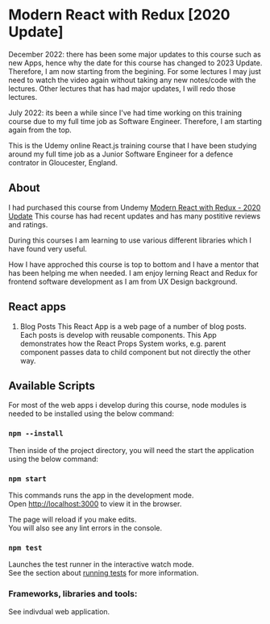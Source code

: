 # Modern React with Redux [2020 Update]

December 2022: there has been some major updates to this course such as new Apps, hence why the date for this course has changed to 2023 Update. Therefore, I am now starting from the begining. For some lectures I may just need to watch the video again without taking any new notes/code with the lectures. Other lectures that has had major updates, I will redo those lectures.

July 2022: its been a while since I've had time working on this training course due to my full time job as Software Engineer. Therefore, I am starting again from the top.

This is the Udemy online React.js training course that I have been studying around my full time job as a Junior Software Engineer for a defence contrator in Gloucester, England.

## About

I had purchased this course from Undemy [Modern React with Redux - 2020 Update](https://www.udemy.com/course/react-redux/)
This course has had recent updates and has many postitive reviews and ratings.

During this courses I am learning to use various different libraries which I have found very useful.

How I have approched this course is top to bottom and I have a mentor that has been helping me when needed. I am enjoy lerning React and Redux for frontend software development as I am from UX Design background.

## React apps

1. Blog Posts
   This React App is a web page of a number of blog posts. Each posts is develop with reusable components. This App demonstrates how the React Props System works, e.g. parent component passes data to child component but not directly the other way.

## Available Scripts

For most of the web apps i develop during this course, node modules is needed to be installed using the below command:

### `npm --install`

Then inside of the project directory, you will need the start the application using the below command:

### `npm start`

This commands runs the app in the development mode.\
Open [http://localhost:3000](http://localhost:3000) to view it in the browser.

The page will reload if you make edits.\
You will also see any lint errors in the console.

### `npm test`

Launches the test runner in the interactive watch mode.\
See the section about [running tests](https://facebook.github.io/create-react-app/docs/running-tests) for more information.

### Frameworks, libraries and tools:

See indivdual web application.
